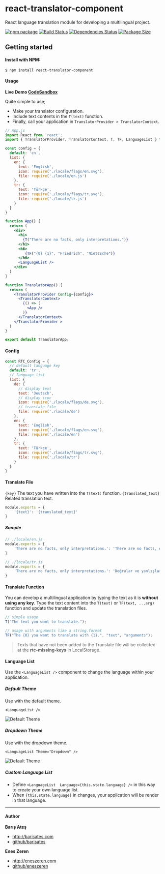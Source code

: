 # react-translator-component
React language translation module for developing a multilingual project.

[![npm package][npm-image]][npm-url] 
[![Build Status][travis-image]][travis-url] 
[![Dependencies Status][david-image]][david-url]
[![Package Size][bundlephobia-image]][bundlephobia-url]

## Getting started

#### Install with NPM:

```
$ npm install react-translator-component
```

#### Usage

**Live Demo [CodeSandbox](https://codesandbox.io/s/react-translator-component-demo-zt12w "CodeSandbox")**

Quite simple to use;
- Make your translator configuration.
- Include text contents in the  ```T(text)``` function.
- Finally, call your application in `TranslatorProvider > TranslatorContext`.

```jsx
// App.js
import React from 'react';
import { TranslatorProvider, TranslatorContext, T, TF, LanguageList } from 'react-translator-component'

const config = {
  default: 'en',
  list: {
    en: {
      text: 'English',
      icon: require('./locale/flags/en.svg'),
      file: require('./locale/en.js')
    },
    tr: {
      text: 'Türkçe',
      icon: require('./locale/flags/tr.svg'),
      file: require('./locale/tr.js')
    }
  }
}

function App() {
  return (
    <div>
      <h1>
	  	{T("There are no facts, only interpretations.")}
	  </h1>
      <h6>
	 	 {TF("{0} {1}", "Friedrich", "Nietzsche")}
	  </h6>
      <LanguageList />
    </div>
  )
}

function TranslatorApp() {
  return (
    <TranslatorProvider Config={config}>
      <TranslatorContext>
        {() => (
          <App />
        )}
      </TranslatorContext>
    </TranslatorProvider >
  )
}

export default TranslatorApp;
```

#### Config

```jsx
const RTC_Config = {
  // default language key
  default: 'tr',
  // language list
  list: {
    de: {
	  // display text
      text: 'Deutsch',
	  // display icon
      icon: require('./locale/flags/de.svg'),
	  // translate file
      file: require('./locale/de')
    },
    en: {
      text: 'English',
      icon: require('./locale/flags/en.svg'),
      file: require('./locale/en')
    },
    tr: {
      text: 'Türkçe',
      icon: require('./locale/flags/tr.svg'),
      file: require('./locale/tr')
    }
  }
}
```
#### Translate File

```{key}``` The text you have written into the  ```T(text)``` function.
```{translated_text}``` Related translation text.
```jsx
module.exports = {
    '{text}': '{translated_text}'
}
```
##### Sample
```jsx
// ./locale/en.js
module.exports = {
    'There are no facts, only interpretations.': 'There are no facts, only interpretations.'
}
```

```jsx
// ./locale/tr.js
module.exports = {
    'There are no facts, only interpretations.': 'Doğrular ve yanlışlar yoktur, sadece yorumlar vardır.'
}
```

#### Translate Function
You can develop a multilingual application by typing the text as it is **without using any key**.  Type the text content into the  ```T(text)``` or ```TF(text, ...arg)``` function and update the translation files.

```jsx
// simple usage
T("The text you want to translate.");

// usage with arguments like a string.format
TF("The {0} you want to translate with {1}.", "text", "arguments");
```
>Texts that have not been added to the Translate file will be collected at the **rtc-missing-keys** in LocalStorage.

#### Language List

Use the ```<LanguageList />``` component to change the language within your application.

##### Default Theme

Use with the default theme.

 ```<LanguageList />``` 

![Default Theme](http://barisates.com/git/rtc/default_theme.jpg "Default Theme")

##### Dropdown Theme

Use with the dropdown theme.

 ```<LanguageList Theme="Dropdown" />``` 
 
![Default Theme](http://barisates.com/git/rtc/dropdown_theme.jpg "Default Theme")

#####  Custom Language List

- Define ```<LanguageList  Language={this.state.language} />``` in this way to create your own language list. 
- When ```{this.state.language}``` in changes, your application will be render in that language.



------------
#### Author

**Barış Ateş**
 - http://barisates.com
 - [github/barisates](https://github.com/barisates "github/barisates")
 
**Enes Zeren**
- http://eneszeren.com
- [github/eneszeren](https://github.com/eneszeren "github/eneszeren")

[npm-image]:https://img.shields.io/npm/v/react-translator-component.svg
[npm-url]:https://www.npmjs.com/package/react-translator-component
[travis-image]:https://travis-ci.org/barisates/react-translator-component.svg?branch=master
[travis-url]:https://travis-ci.org/barisates/react-translator-component
[david-image]:https://david-dm.org/barisates/react-translator-component.svg
[david-url]:https://david-dm.org/barisates/react-translator-component
[bundlephobia-image]:https://badgen.net/bundlephobia/minzip/react-translator-component
[bundlephobia-url]:https://bundlephobia.com/result?p=react-translator-component
